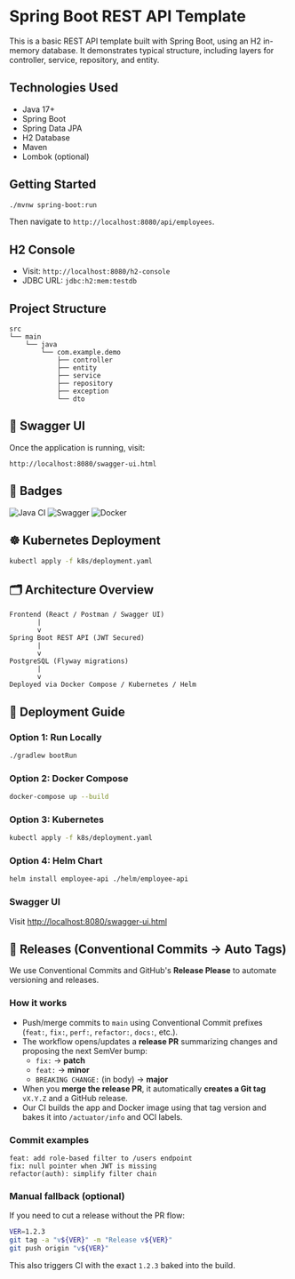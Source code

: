 # Spring Boot REST API Template

This is a basic REST API template built with Spring Boot, using an H2 in-memory database. It demonstrates typical structure, including layers for controller, service, repository, and entity.

## Technologies Used

- Java 17+
- Spring Boot
- Spring Data JPA
- H2 Database
- Maven
- Lombok (optional)

## Getting Started

```bash
./mvnw spring-boot:run
```

Then navigate to `http://localhost:8080/api/employees`.

## H2 Console

- Visit: `http://localhost:8080/h2-console`
- JDBC URL: `jdbc:h2:mem:testdb`

## Project Structure

```
src
└── main
    └── java
        └── com.example.demo
            ├── controller
            ├── entity
            ├── service
            ├── repository
            ├── exception
            └── dto
```


## 🚀 Swagger UI

Once the application is running, visit:
```
http://localhost:8080/swagger-ui.html
```

## 📛 Badges

![Java CI](https://github.com/your-org/springboot-rest-api-template/actions/workflows/gradle.yml/badge.svg)
![Swagger](https://img.shields.io/badge/swagger-enabled-brightgreen)
![Docker](https://img.shields.io/badge/docker-ready-blue)


## ☸️ Kubernetes Deployment

```bash
kubectl apply -f k8s/deployment.yaml
```

## 🗂️ Architecture Overview

```text
Frontend (React / Postman / Swagger UI)
       |
       v
Spring Boot REST API (JWT Secured)
       |
       v
PostgreSQL (Flyway migrations)
       |
       v
Deployed via Docker Compose / Kubernetes / Helm
```

## 🚀 Deployment Guide

### Option 1: Run Locally
```bash
./gradlew bootRun
```

### Option 2: Docker Compose
```bash
docker-compose up --build
```

### Option 3: Kubernetes
```bash
kubectl apply -f k8s/deployment.yaml
```

### Option 4: Helm Chart
```bash
helm install employee-api ./helm/employee-api
```

### Swagger UI
Visit [http://localhost:8080/swagger-ui.html](http://localhost:8080/swagger-ui.html)


## 🔖 Releases (Conventional Commits → Auto Tags)
We use Conventional Commits and GitHub's **Release Please** to automate versioning and releases.

### How it works
- Push/merge commits to `main` using Conventional Commit prefixes (`feat:`, `fix:`, `perf:`, `refactor:`, `docs:`, etc.).
- The workflow opens/updates a **release PR** summarizing changes and proposing the next SemVer bump:
  - `fix:` → **patch**
  - `feat:` → **minor**
  - `BREAKING CHANGE:` (in body) → **major**
- When you **merge the release PR**, it automatically **creates a Git tag** `vX.Y.Z` and a GitHub release.
- Our CI builds the app and Docker image using that tag version and bakes it into `/actuator/info` and OCI labels.

### Commit examples
```
feat: add role-based filter to /users endpoint
fix: null pointer when JWT is missing
refactor(auth): simplify filter chain
```

### Manual fallback (optional)
If you need to cut a release without the PR flow:
```bash
VER=1.2.3
git tag -a "v${VER}" -m "Release v${VER}"
git push origin "v${VER}"
```
This also triggers CI with the exact `1.2.3` baked into the build.